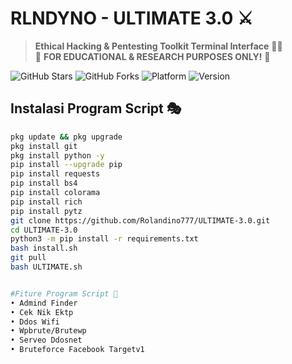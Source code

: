 # RLNDYNO - ULTIMATE 3.0 ⚔️
> **Ethical Hacking & Pentesting Toolkit Terminal Interface** 👨‍💻  
> 🚨 **FOR EDUCATIONAL & RESEARCH PURPOSES ONLY!** 🚨

![GitHub Stars](https://img.shields.io/github/stars/Rolandino23/RLNDYNO-Ultimate?style=flat-square)
![GitHub Forks](https://img.shields.io/github/forks/Rolandino23/RLNDYNO-Ultimate?style=flat-square)
![Platform](https://img.shields.io/badge/platform-Termux%2FLinux-lightgrey?logo=linux)
![Version](https://img.shields.io/badge/version-3.0-orange)

## Instalasi Program Script 🎭
```bash
pkg update && pkg upgrade
pkg install git
pkg install python -y
pip install --upgrade pip
pip install requests
pip install bs4
pip install colorama
pip install rich
pip install pytz
git clone https://github.com/Rolandino777/ULTIMATE-3.0.git
cd ULTIMATE-3.0
python3 -m pip install -r requirements.txt
bash install.sh
git pull
bash ULTIMATE.sh


#Fiture Program Script 🔧
• Admind Finder
• Cek Nik Ektp
• Ddos Wifi
• Wpbrute/Brutewp
• Serveo Ddosnet
• Bruteforce Facebook Targetv1
